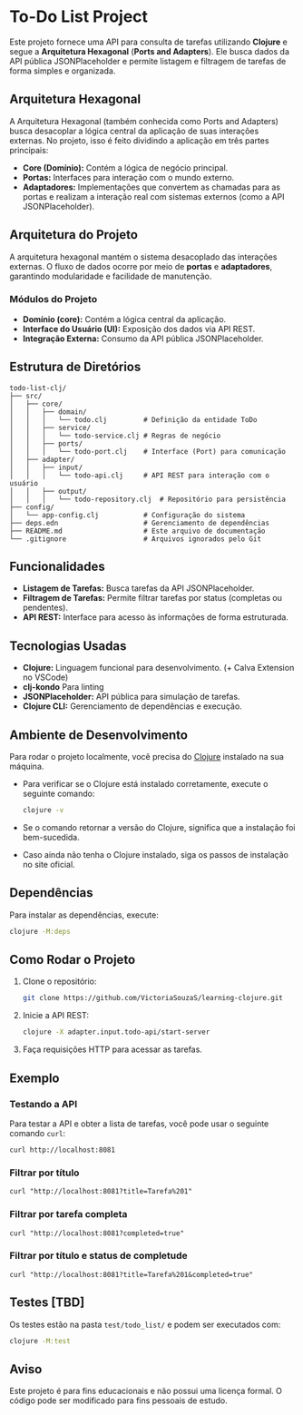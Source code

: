 # To-Do List Project

Este projeto fornece uma API para consulta de tarefas utilizando **Clojure** e segue a **Arquitetura Hexagonal** (**Ports and Adapters**). Ele busca dados da API pública JSONPlaceholder e permite listagem e filtragem de tarefas de forma simples e organizada.

## Arquitetura Hexagonal

A Arquitetura Hexagonal (também conhecida como Ports and Adapters) busca desacoplar a lógica central da aplicação de suas interações externas. No projeto, isso é feito dividindo a aplicação em três partes principais:

- **Core (Domínio):** Contém a lógica de negócio principal.
- **Portas:** Interfaces para interação com o mundo externo.
- **Adaptadores:** Implementações que convertem as chamadas para as portas e realizam a interação real com sistemas externos (como a API JSONPlaceholder).

## Arquitetura do Projeto

A arquitetura hexagonal mantém o sistema desacoplado das interações externas. O fluxo de dados ocorre por meio de **portas** e **adaptadores**, garantindo modularidade e facilidade de manutenção.

### Módulos do Projeto

- **Domínio (core):** Contém a lógica central da aplicação.
- **Interface do Usuário (UI):** Exposição dos dados via API REST.
- **Integração Externa:** Consumo da API pública JSONPlaceholder.

## Estrutura de Diretórios

```plaintext
todo-list-clj/
├── src/
│   ├── core/
│   │   ├── domain/
│   │   │   └── todo.clj         # Definição da entidade ToDo
│   │   ├── service/
│   │   │   └── todo-service.clj # Regras de negócio
│   │   ├── ports/
│   │   │   └── todo-port.clj    # Interface (Port) para comunicação
│   ├── adapter/
│   │   ├── input/
│   │   │   └── todo-api.clj     # API REST para interação com o usuário
│   │   ├── output/
│   │   │   └── todo-repository.clj  # Repositório para persistência
├── config/
│   └── app-config.clj           # Configuração do sistema
├── deps.edn                     # Gerenciamento de dependências
├── README.md                    # Este arquivo de documentação
└── .gitignore                   # Arquivos ignorados pelo Git
```

## Funcionalidades

- **Listagem de Tarefas:** Busca tarefas da API JSONPlaceholder.
- **Filtragem de Tarefas:** Permite filtrar tarefas por status (completas ou pendentes).
- **API REST:** Interface para acesso às informações de forma estruturada.

## Tecnologias Usadas

- **Clojure:** Linguagem funcional para desenvolvimento. (+ Calva Extension no VSCode)
- **clj-kondo** Para linting
- **JSONPlaceholder:** API pública para simulação de tarefas.
- **Clojure CLI:** Gerenciamento de dependências e execução.

## Ambiente de Desenvolvimento

Para rodar o projeto localmente, você precisa do [Clojure](https://clojure.org/guides/getting_started) instalado na sua máquina.

- Para verificar se o Clojure está instalado corretamente, execute o seguinte comando:

  ```bash
  clojure -v
  ```

- Se o comando retornar a versão do Clojure, significa que a instalação foi bem-sucedida.

- Caso ainda não tenha o Clojure instalado, siga os passos de instalação no site oficial.

## Dependências

Para instalar as dependências, execute:

```bash
clojure -M:deps
```

## Como Rodar o Projeto

1. Clone o repositório:

    ```bash
    git clone https://github.com/VictoriaSouzaS/learning-clojure.git
    ```

2. Inicie a API REST:

    ```bash
    clojure -X adapter.input.todo-api/start-server
    ```

3. Faça requisições HTTP para acessar as tarefas.

## Exemplo

### Testando a API

Para testar a API e obter a lista de tarefas, você pode usar o seguinte comando `curl`:

```
curl http://localhost:8081
```

### Filtrar por título

```
curl "http://localhost:8081?title=Tarefa%201"
```

### Filtrar por tarefa completa

```
curl "http://localhost:8081?completed=true"
```

### Filtrar por título e status de completude

```
curl "http://localhost:8081?title=Tarefa%201&completed=true"
```

## Testes [TBD]

Os testes estão na pasta `test/todo_list/` e podem ser executados com:

```bash
clojure -M:test
```

## Aviso

Este projeto é para fins educacionais e não possui uma licença formal. O código pode ser modificado para fins pessoais de estudo.
